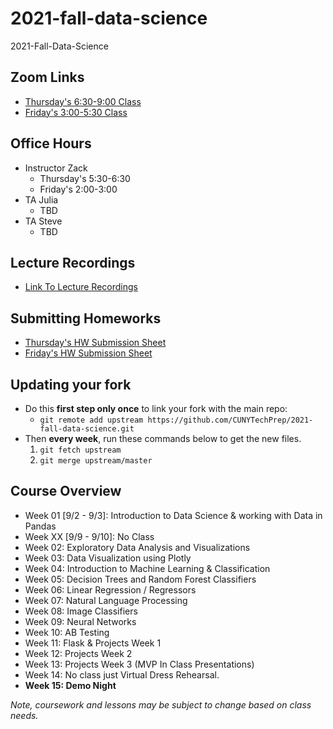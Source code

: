 # 2021-fall-data-science
2021-Fall-Data-Science

## Zoom Links
* [Thursday's 6:30-9:00 Class](https://us02web.zoom.us/j/89733575001?pwd=bU5VU0s2cE1CVndvbUVDOHd2UG1YUT09)
* [Friday's 3:00-5:30 Class]( https://us02web.zoom.us/j/89417050425?pwd=Nlk0NWdSVk96ZmppRG9vZjd2ZmhBZz09)

## Office Hours
* Instructor Zack
	* Thursday's 5:30-6:30
	* Friday's 2:00-3:00
* TA Julia
	* TBD
* TA Steve
	* TBD

## Lecture Recordings
* [Link To Lecture Recordings](https://docs.google.com/document/d/1GHjGsqNhzEGL1xAxilCX-wFNUdnZwcBD58_zBQKkgu4/edit?usp=sharing)


## Submitting Homeworks
* [Thursday's HW Submission Sheet](https://docs.google.com/spreadsheets/d/1AZtto_TvDB3P68p-uC7DGIHQrwLEAv0cK-rXlD61aP0/edit#gid=0)
* [Friday's HW Submission Sheet](https://docs.google.com/spreadsheets/d/1NyZKCvHBJOTkCq9Y_YVnKi9fmuXiokWb9VRPQ3HuviI/edit?usp=sharing)


## Updating your fork
* Do this __first step only once__ to link your fork with the main repo:  
	* `git remote add upstream https://github.com/CUNYTechPrep/2021-fall-data-science.git`
* Then __every week__, run these commands below to get the new files.
	1. `git fetch upstream`
	2. `git merge upstream/master`


## Course Overview
* Week 01 [9/2 - 9/3]:  Introduction to Data Science & working with Data in Pandas
* Week XX [9/9 - 9/10]: No Class
* Week 02:  Exploratory Data Analysis and Visualizations
* Week 03:  Data Visualization using Plotly
* Week 04:  Introduction to Machine Learning & Classification
* Week 05:  Decision Trees and Random Forest Classifiers
* Week 06:  Linear Regression / Regressors  
* Week 07:  Natural Language Processing
* Week 08:  Image Classifiers
* Week 09:  Neural Networks
* Week 10:  AB Testing
* Week 11:  Flask & Projects Week 1
* Week 12:  Projects Week 2
* Week 13:  Projects Week 3 (MVP In Class Presentations)
* Week 14: No class just Virtual Dress Rehearsal.
* __Week 15: Demo Night__

_Note, coursework and lessons may be subject to change based on class needs._
